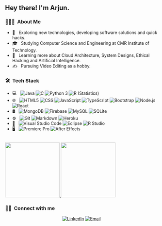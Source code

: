 
<h2> Hey there! I'm Arjun.</h2>

<h3> 👨🏻‍💻 &nbsp;About Me </h3>

- 🤔 &nbsp; Exploring new technologies, developing software solutions and quick hacks.
- 🎓 &nbsp; Studying Computer Science and Engineering at CMR Institute of Technology.
- 🌱 &nbsp; Learning more about Cloud Architecture, System Designs, Ethical Hacking and Artificial Intelligence.
- ✍️ &nbsp; Pursuing Video Editing as a hobby.

<h3> 🛠 &nbsp;Tech Stack</h3>

- 💻 &nbsp;
  ![Java](https://img.shields.io/badge/-Java-333333?style=flat&logo=Java&logoColor=007396)
  ![C](https://img.shields.io/badge/-C-333333?style=flat&logo=C&logoColor=00599C)
  ![Python 3](https://img.shields.io/badge/-Python%203-333333?style=flat&logo=python)
  ![R (Statistics)](https://img.shields.io/badge/-R-333333?style=flat&logo=r&logoColor=2C2285)
- 🌐 &nbsp;
  ![HTML5](https://img.shields.io/badge/-HTML5-333333?style=flat&logo=HTML5)
  ![CSS](https://img.shields.io/badge/-CSS-333333?style=flat&logo=CSS3&logoColor=1572B6)
  ![JavaScript](https://img.shields.io/badge/-JavaScript-333333?style=flat&logo=javascript)
  ![TypeScript](https://img.shields.io/badge/-Typescript-333333?style=flat&logo=typescript&logoColor=163L7C)
  ![Bootstrap](https://img.shields.io/badge/-Bootstrap-333333?style=flat&logo=bootstrap&logoColor=563D7C)
  ![Node.js](https://img.shields.io/badge/-Node.js-333333?style=flat&logo=node.js)
  ![React](https://img.shields.io/badge/-React-333333?style=flat&logo=react)
- 🛢 &nbsp;
  ![MongoDB](https://img.shields.io/badge/-MongoDB-333333?style=flat&logo=mongodb)
  ![Firebase](https://img.shields.io/badge/-Firebase-333333?style=flat&logo=firebase&logoColor=ffcb2c)
  ![MySQL](https://img.shields.io/badge/-MySQL-333333?style=flat&logo=mysql)
  ![SQLite](https://img.shields.io/badge/-SQLite-333333?style=flat&logo=sqlite)
- ⚙️ &nbsp;
  ![Git](https://img.shields.io/badge/-Git-333333?style=flat&logo=git)
  ![Markdown](https://img.shields.io/badge/-Markdown-333333?style=flat&logo=markdown)
  ![Heroku](https://img.shields.io/badge/-Heroku-333333?style=flat&logo=heroku&logoColor=410097)
- 🔧 &nbsp;
  ![Visual Studio Code](https://img.shields.io/badge/-Visual%20Studio%20Code-333333?style=flat&logo=visual-studio-code&logoColor=007ACC)
  ![Eclipse](https://img.shields.io/badge/-Eclipse-333333?style=flat&logo=eclipse&logoColor=41327D)
  ![R Studio](https://img.shields.io/badge/-R%20Studio-333333?style=flat&logo=rstudio&logoColor=2C2299)
- 🖥 &nbsp;
  ![Premiere Pro](https://img.shields.io/badge/-Premiere%20Pro-333333?style=flat&logo=adobe-premiere-pro)
  ![After Effects](https://img.shields.io/badge/-After%20Effects-333333?style=flat&logo=adobe-after-effects&logoColor=000058)

<br/>

<a href="https://github.com/arjun-khanduri">
  <img height="180em" src="https://github-readme-stats.vercel.app/api?username=arjun-khanduri&theme=tokyonight&show_icons=true&count_private=true&hide=stars" />
  <img height="180em" src="https://github-readme-stats.vercel.app/api/top-langs/?username=arjun-khanduri&theme=tokyonight&layout=compact" />
</a>

<br/>

<h3> 🤝🏻 &nbsp;Connect with me </h3>

<p align="center">
<a href="https://www.linkedin.com/in/arjun-khanduri-b16866130/"><img alt="LinkedIn" src="https://img.shields.io/badge/LinkedIn-Arjun%20Khanduri-blue?style=flat-square&logo=linkedin"></a>
<a href="mailto:arjun99.khanduri@gmail.com"><img alt="Email" src="https://img.shields.io/badge/Email-arjun99.khanduri@gmail.com-blue?style=flat-square&logo=gmail"></a>
</p>
